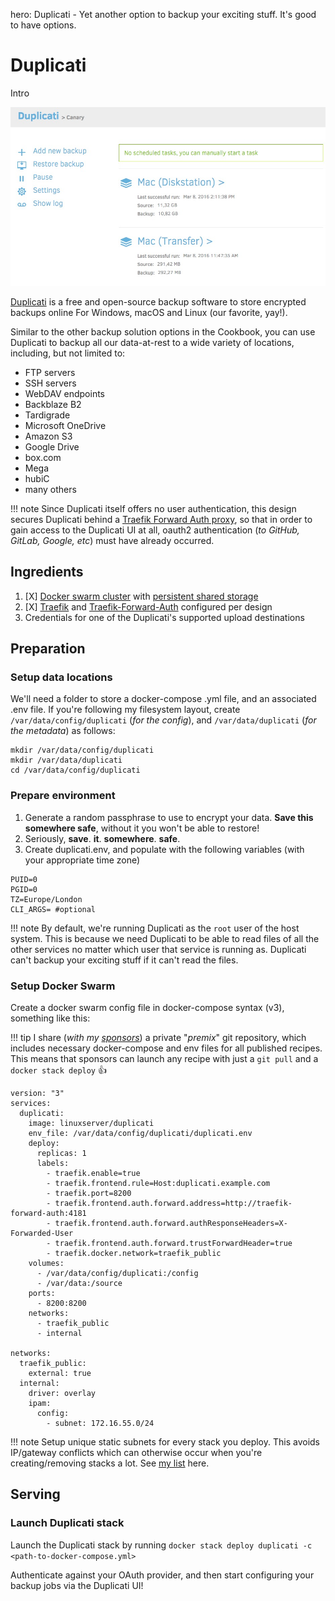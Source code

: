 hero: Duplicati - Yet another option to backup your exciting stuff. It's good to have options.

# Duplicati

Intro

![duplicati Screenshot](../images/duplicati.jpg)


[Duplicati](https://www.duplicati.com/) is a free and open-source backup software to store encrypted backups online For Windows, macOS and Linux (our favorite, yay!).

Similar to the other backup solution options in the Cookbook, you can use Duplicati to backup all our data-at-rest to a wide variety of locations, including, but not limited to:

- FTP servers
- SSH servers
- WebDAV endpoints
- Backblaze B2
- Tardigrade
- Microsoft OneDrive
- Amazon S3
- Google Drive
- box.com
- Mega
- hubiC
- many others

!!! note
    Since Duplicati itself offers no user authentication, this design secures Duplicati behind a [Traefik Forward Auth proxy](/ha-docker-swarm/traefik-forward-auth), so that in order to gain access to the Duplicati UI at all, oauth2 authentication (_to GitHub, GitLab, Google, etc_) must have already occurred.

## Ingredients

1. [X] [Docker swarm cluster](/ha-docker-swarm/design/) with [persistent shared storage](/ha-docker-swarm/shared-storage-ceph.md)
2. [X] [Traefik](/ha-docker-swarm/traefik_public) and [Traefik-Forward-Auth](/ha-docker-swarm/traefik-forward-auth) configured per design
3. Credentials for one of the Duplicati's supported upload destinations

## Preparation

### Setup data locations

We'll need a folder to store a docker-compose .yml file, and an associated .env file. If you're following my filesystem layout, create `/var/data/config/duplicati` (*for the config*), and `/var/data/duplicati` (*for the metadata*) as follows:

```
mkdir /var/data/config/duplicati
mkdir /var/data/duplicati
cd /var/data/config/duplicati
```

### Prepare environment

1. Generate a random passphrase to use to encrypt your data. **Save this somewhere safe**, without it you won't be able to restore!
2. Seriously, **save**. **it**. **somewhere**. **safe**.
3. Create duplicati.env, and populate with the following variables (with your appropriate time zone)
```
PUID=0
PGID=0
TZ=Europe/London
CLI_ARGS= #optional
```

!!! note
    By default, we're running Duplicati as the `root` user of the host system. This is because we need Duplicati to be able to read files of all the other services no matter which user that service is running as. Duplicati can't backup your exciting stuff if it can't read the files.


### Setup Docker Swarm

Create a docker swarm config file in docker-compose syntax (v3), something like this:

!!! tip
        I share (_with my [sponsors](https://github.com/sponsors/funkypenguin)_) a private "_premix_" git repository, which includes necessary docker-compose and env files for all published recipes. This means that sponsors can launch any recipe with just a ```git pull``` and a ```docker stack deploy``` 👍

```
version: "3"
services:
  duplicati:
    image: linuxserver/duplicati
    env_file: /var/data/config/duplicati/duplicati.env
    deploy:
      replicas: 1
      labels:
        - traefik.enable=true
        - traefik.frontend.rule=Host:duplicati.example.com
        - traefik.port=8200
        - traefik.frontend.auth.forward.address=http://traefik-forward-auth:4181
        - traefik.frontend.auth.forward.authResponseHeaders=X-Forwarded-User
        - traefik.frontend.auth.forward.trustForwardHeader=true
        - traefik.docker.network=traefik_public
    volumes:
      - /var/data/config/duplicati:/config
      - /var/data:/source
    ports:
      - 8200:8200
    networks:
      - traefik_public
      - internal

networks:
  traefik_public:
    external: true
  internal:
    driver: overlay
    ipam:
      config:
        - subnet: 172.16.55.0/24
```

!!! note
    Setup unique static subnets for every stack you deploy. This avoids IP/gateway conflicts which can otherwise occur when you're creating/removing stacks a lot. See [my list](/reference/networks/) here.

## Serving

### Launch Duplicati stack

Launch the Duplicati stack by running ```docker stack deploy duplicati -c <path-to-docker-compose.yml>```

Authenticate against your OAuth provider, and then start configuring your backup jobs via the Duplicati UI!